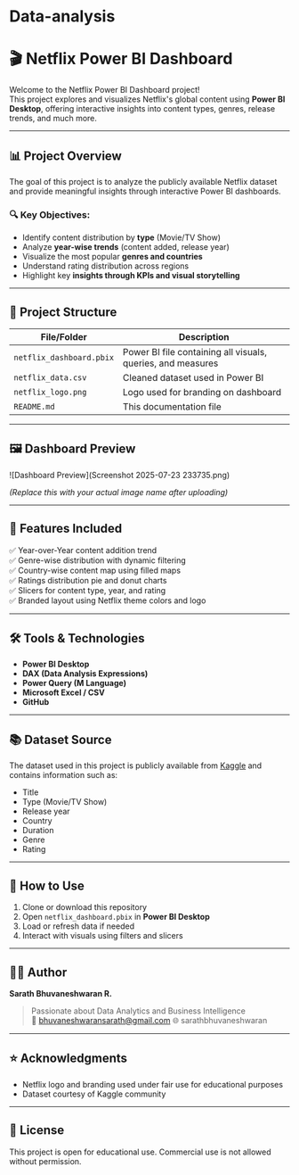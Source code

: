# Data-analysis
# 🎬 Netflix Power BI Dashboard

Welcome to the Netflix Power BI Dashboard project!  
This project explores and visualizes Netflix's global content using **Power BI Desktop**, offering interactive insights into content types, genres, release trends, and much more.

---

## 📊 Project Overview

The goal of this project is to analyze the publicly available Netflix dataset and provide meaningful insights through interactive Power BI dashboards.

### 🔍 Key Objectives:
- Identify content distribution by **type** (Movie/TV Show)
- Analyze **year-wise trends** (content added, release year)
- Visualize the most popular **genres and countries**
- Understand rating distribution across regions
- Highlight key **insights through KPIs and visual storytelling**

---

## 📁 Project Structure

| File/Folder        | Description                                     |
|--------------------|-------------------------------------------------|
| `netflix_dashboard.pbix` | Power BI file containing all visuals, queries, and measures |
| `netflix_data.csv` | Cleaned dataset used in Power BI               |
| `netflix_logo.png` | Logo used for branding on dashboard            |
| `README.md`        | This documentation file                        |

---

## 🖼️ Dashboard Preview

![Dashboard Preview](Screenshot 2025-07-23 233735.png)

*(Replace this with your actual image name after uploading)*

---

## 📌 Features Included

✅ Year-over-Year content addition trend  
✅ Genre-wise distribution with dynamic filtering  
✅ Country-wise content map using filled maps  
✅ Ratings distribution pie and donut charts  
✅ Slicers for content type, year, and rating  
✅ Branded layout using Netflix theme colors and logo

---

## 🛠 Tools & Technologies

- **Power BI Desktop**
- **DAX (Data Analysis Expressions)**
- **Power Query (M Language)**
- **Microsoft Excel / CSV**
- **GitHub**

---

## 📚 Dataset Source

The dataset used in this project is publicly available from [Kaggle](https://www.kaggle.com/shivamb/netflix-shows) and contains information such as:
- Title
- Type (Movie/TV Show)
- Release year
- Country
- Duration
- Genre
- Rating

---

## 🚀 How to Use

1. Clone or download this repository
2. Open `netflix_dashboard.pbix` in **Power BI Desktop**
3. Load or refresh data if needed
4. Interact with visuals using filters and slicers

---

## 🙋‍♂️ Author

**Sarath Bhuvaneshwaran R.**  
> Passionate about Data Analytics and Business Intelligence  
> 📧 bhuvaneshwaransarath@gmail.com 
> 🌐 sarathbhuvaneshwaran

---

## ⭐ Acknowledgments

- Netflix logo and branding used under fair use for educational purposes
- Dataset courtesy of Kaggle community

---

## 📌 License

This project is open for educational use. Commercial use is not allowed without permission.

